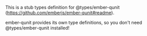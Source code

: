 This is a stub types definition for @types/ember-qunit (https://github.com/emberjs/ember-qunit#readme).

ember-qunit provides its own type definitions, so you don't need @types/ember-qunit installed!